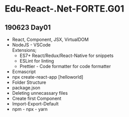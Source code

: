 # Edu-React-.Net-FORTE.G01

## 190623 Day01

- React, Component, JSX, VirtualDOM
- NodeJS - VSCode <br/>
Extensions; 
    - ES7+ React/Redux/React-Native for snippets
    - ESLint for linting
    - Prettier - Code formatter for code formatter
- Ecmascript
- npx create-react-app [helloworld]
- Folder Structure
- package.json
- Deleting unnecassary files
- Create first Component
- Import-Export-Default
- npm - npx - yarn
